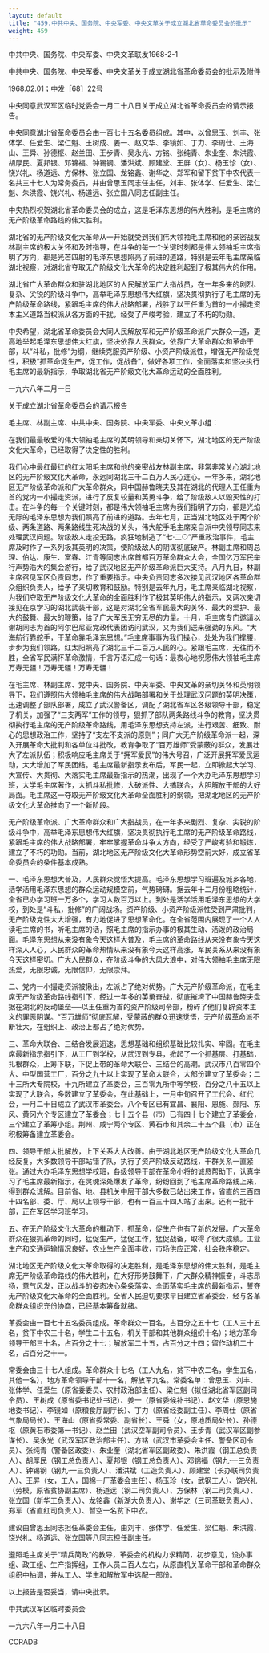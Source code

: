 ```yaml
---
layout: default
title: "459.中共中央、国务院、中央军委、中央文革关于成立湖北省革命委员会的批示"
weight: 459
---
```


中共中央、国务院、中央军委、中央文革联发1968-2-1

中共中央、国务院、中央军委、中央文革关于成立湖北省革命委员会的批示及附件

1968.02.01；中发［68］22号

中央同意武汉军区临时党委会一月二十八日关于成立湖北省革命委员会的请示报告。

中央同意湖北省革命委员会由一百七十五名委员组成。其中，以曾思玉、刘丰、张体学、任爱生、梁仁魁、王树成、姜一、赵文华、李镜如、丁力、李周仕、王海山、王舜、孙德枢、赵兰田、王步青、吴永光、方铭、张纯青、朱业奎、朱洪霞、胡厚民、夏邦银、邓锦福、钟锡钢、潘洪斌、顾建堂、王屏（女）、杨玉诊（女）、饶兴礼、杨道远、方保林、张立国、龙铭鑫、谢华之、郑军和留下贫下中农代表一名共三十七人为常务委员，并由曾思玉同志任主任，刘丰、张体学、任爱生、梁仁魁、朱洪霞、饶兴礼、杨道远、张立国八同志任副主任。

中央热烈祝贺湖北省革命委员会的成立，这是毛泽东思想的伟大胜利，是毛主席的无产阶级革命路线的伟大胜利。

湖北省的无产阶级文化大革命从一开始就受到我们伟大领袖毛主席和他的亲密战友林副主席的极大关怀和及时指导，在斗争的每一个关键时刻都是伟大领袖毛主席指明了方向，都是光芒四射的毛泽东思想照亮了前进的道路，特别是去年毛主席亲临湖北视察，对湖北省夺取无产阶级文化大革命的决定胜利起到了极其伟大的作用。

湖北省广大革命群众和驻湖北地区的人民解放军广大指战员，在一年多来的剧烈、复杂、尖锐的阶级斗争中，高举毛泽东思想伟大红旗，坚决贯彻执行了毛主席的无产阶级革命路线，紧跟毛主席的伟大战略部署，战胜了以王任重为首的一小撮走资本主义道路当权派从各方面的干扰，经受了严峻考验，建立了不朽的功勋。

中央希望，湖北省革命委员会大同人民解放军和无产阶级革命派广大群众一道，更高地举起毛泽东思想伟大红旗，坚决依靠人民群众，依靠广大革命群众和革命干部，以“斗私，批修”为纲，继续克服资产阶级、小资产阶级派性，增强无产阶级党性，积极“抓革命促生产，促工作，促战备”，做好各项工作，全面落实和坚决执行毛主席的最新指示，争取湖北省无产阶级文化大革命运动的全面胜利。

一九六八年二月一日

关于成立湖北省革命委员会的请示报告

毛主席、林副主席、中共中央、国务院、中央军委、中央文革小组：

在我们最最敬爱的伟大领袖毛主席的英明领导和亲切关怀下，湖北地区的无产阶级文化大革命，已经取得了决定性的胜利。

我们心中最红最红的红太阳毛主席和他的亲密战友林副主席，非常非常关心湖北地区的无产阶级文化大革命，永远同湖北三千二百万人民心连心。一年多来，湖北地区无产阶级革命派和广大革命群众，同中国赫鲁晓夫及其在湖北的代理人王任重为首的党内一小撮走资派，进行了反复较量和英勇斗争，给了阶级敌人以毁灭性的打击。在斗争的每一个关键时刻，都是伟大领袖毛主席为我们指明了方向，都是光焰无际的毛泽东思想为我们照亮了前进的道路。去年七月，正当湖北地区处于两个阶级、两条道路、两条路线生死决战的关头，伟大舵手毛主席亲自派中央领导同志来处理武汉问题。阶级敌人走投无路，疯狂地制造了“七·二○”严重政治事件，毛主席及时作了一系列极其英明的决策，使阶级敌人的阴谋彻底破产。林副主席和周总理、伯达、康生、富春、江青等同志出席首都百万革命群众大会，全国亿万军民举行声势浩大的集会游行，给了武汉地区无产阶级革命派巨大支持。八月九日，林副主席召见军区负责同志，作了重要指示。中央负责同志多次接见武汉地区各革命群众组织负责人，给予了亲切教育和鼓励。特别是去年九月，毛主席亲临湖北视察，为我们夺取无产阶级文化大革命的全面胜利作了极其英明伟大的指示，又两次亲切接见在京学习的湖北武装干部，这是对湖北全省军民最大的关怀、最大的爱护、最大的鼓舞、最大的鞭策，给了广大军民无穷无尽的力量。十月，毛主席专门邀请以谢胡同志为首的阿尔巴尼亚党政代表团访问武汉，又为我们送来强劲的东风。“大海航行靠舵手，干革命靠毛泽东思想。”毛主席事事为我们操心，处处为我们撑腰，步步为我们领路，红太阳照亮了湖北三千二百万人民的心。紧跟毛主席，无往而不胜，全省军民满怀革命激情，千言万语汇成一句话：最衷心地祝愿伟大领袖毛主席万寿无疆！万寿无疆！万寿无疆！

在毛主席、林副主席、党中央、国务院、中央军委、中央文革的亲切关怀和英明领导下，我们遵照伟大领袖毛主席的伟大战略部署和关于处理武汉问题的英明决策，迅速调整了部队部署，成立了武汉警备区，调配了湖北省军区各级领导干部，稳定了机关，加强了“三支两军”工作的领导，狠抓了部队两条路线斗争的教育，坚决贯彻执行毛主席的无产阶级革命路线，用毛泽东思想支持左派，进行艰苦、细致、耐心的思想政治工作，坚持了“支左不支派的原则”；同广大无产阶级革命派一起，深入开展革命大批判和各单位斗批改，教育争取了“百万雄师”受蒙蔽的群众，发展壮大了左派队伍；积极响应毛主席关于“拥军爱民”的伟大号召，广泛开展拥军爱民运动，大大增加了军民团结。毛主席最新指示发布后，军民一起，立即掀起大学习、大宣传、大贯彻、大落实毛主席最新指示的热潮，出现了一个大办毛泽东思想学习班，大学毛主席著作，大抓斗私批修，大破派性、大搞联合，大胆解放干部的大好局面。毛主席这一夺取无产阶级文化大革命全面胜利的纲领，把湖北地区的无产阶级文化大革命推向了一个新阶段。

无产阶级革命派、广大革命群众和广大指战员，在一年多来剧烈、复杂、尖锐的阶级斗争中，高举毛泽东思想伟大红旗，坚决贯彻执行毛主席的无产阶级革命路线，紧跟毛主席的伟大战略部署，牢牢掌握革命斗争大方向，经受了严峻考验和锻炼，建立了不朽的功勋。当前，湖北地区无产阶级文化大革命形势空前大好，成立省革命委员会的条件基本成熟。

一、毛泽东思想大普及，人民群众觉悟大提高。毛泽东思想学习班遍及城乡各地，活学活用毛泽东思想的群众运动规模空前，气势磅礴。据去年十二月份粗略统计，全省已办学习班一万多个，学习人数百万以上。到处是活学活用毛泽东思想的大学校，到处是“斗私，批修”的广阔战场。资产阶级、小资产阶级派性受到严肃批判，无产阶级党性大大增强，有力地促进了思想革命化。在全省范围内展现了一个人人读毛主席的书，听毛主席的话，照毛主席的指示办事的极其生动、活泼的政治局面。毛泽东思想从来没有象今天这样大普及，毛主席的革命路线从来没有象今天这样深入人心，人民群众的革命热情从来没有象今天这样高涨，军民关系从来没有象今天这样密切。广大人民群众，在阶级斗争的大风大浪中，对伟大领袖毛主席无限热爱，无限忠诚，无限信仰，无限崇拜。

二、党内一小撮走资派被揪出，左派占了绝对优势。广大无产阶级革命派，在毛主席无产阶级革命路线指引下，经过一年多的英勇奋战，彻底摧垮了中国赫鲁晓夫盘据在湖北的反动堡垒──以王任重为首的资产阶级司令部，粉碎了他们复辟资本主义的罪恶阴谋。“百万雄师”彻底瓦解，受蒙蔽的群众迅速觉悟，无产阶级革命派不断壮大，在组织上、政治上都占了绝对优势。

三、革命大联合、三结合发展迅速，思想基础和组织基础比较扎实、牢固。在毛主席最新指示指引下，从工厂到学校，从武汉到专县，掀起了一个抓基层、打基础，扎根群众，上筹下联，下促上带的革命大联合、三结合的高潮。武汉市八百零四个大、中型国营工厂，百分之九十以上实现了革命大联合，大部份建立了革委会；二十三所大专院校，十九所建立了革委会，三百零九所中等学校，百分之八十五以上实现了大联合，多数建立了革委会，在此基础上，一月中旬召开了工代会、红代会，一月二十日成立了武汉市革委会。八个专区已有宜昌、襄阳、恩施、郧阳、东风、黄冈六个专区建立了革委会；七十五个县（市）已有四十七个建立了革委会，三个建立了革筹小组。荆州、咸宁两个专区、黄石市和其余二十五个县（市）正在积极筹备建立革委会。

四、领导干部大批解放，上下关系大大改善。由于湖北地区无产阶级文化大革命几经反复，大多数领导干部站错了队，执行了资产阶级反动路线，干群关系一直紧张。通过大办毛泽东思想学校班，各级领导干部在革命小将的诚恳帮助下，认真学习了毛主席最新指示，在灵魂深处爆发了革命，纷纷回到了毛主席革命路线上来，得到群众谅解。目前省、地、县机关中层干部大多数已站出来工作，省直的三百四十四名部、委、厅、局以上领导干部，也有一百三十四人站了出来。还有一批干部，正在军区学习班学习。

五、在无产阶级文化大革命的推动下，抓革命，促生产也有了新的发展。广大革命群众在狠抓革命的同时，猛促生产，猛促工作，猛促战备，取得了很大成绩。工业生产和交通运输情况良好，农业生产全面丰收，市场供应正常，社会秩序稳定。

湖北地区无产阶级文化大革命取得的决定胜利，是毛泽东思想的伟大胜利，是毛主席无产阶级革命路线的伟大胜利，在大好形势鼓舞下，广大群众精神振奋，斗志昂扬，意气风发，正以战斗的姿态决心条条落实、全面落实毛主席的最新指示，誓夺无产阶级文化大革命的全面胜利。全省人民迫切要求早日建立省革委会，经与各革命群众组织充份协商，已经基本筹备就绪。

革委会由一百七十五名委员组成。革命群众一百名，占百分之五十七（工人三十五名，贫下中农三十名，学生二十五名，机关干部和其他群众组织十名）；地方革命领导干部三十名，占百分之十七；解放军二十五，占百分之十四；留作动机二十名，占百分之十一。

常委会由三十七人组成。革命群众十七名（工人九名，贫下中农二名，学生五名，其他一名），地方革命领导干部十一名，解放军九名。常委名单：曾思玉、刘丰、张体学、任爱生（原省委委员、农村政治部主任）、梁仁魁（拟任湖北省军区副司令员）、王树成（原省委书记处书记）、姜一（原省委候补书记）、赵文华（原恩施地委书记）、李镜如（原粮食厅副厅长）、丁力（原省经委副主任）、李周仕（原省气象局局长）、王海山（原省委常委、副省长）、王舜（女，原地质局处长）、孙德枢（原黄石市委第一书记）、赵兰田（武汉空军副司令员）、王步青（武汉军区副参谋长）、吴永光（武汉军区政治部主任）、方铭（武汉市革委会主任、警备区司令员）、张纯青（警备区政委）、朱业奎（湖北省军区副政委）、朱洪霞（钢工总负责人）、胡厚民（钢工总负责人）、夏邦银（钢工总负责人）、邓锦福（钢九·一三负责人）、钟锡钢（钢九·一三负责人）、潘洪斌（工造负责人）、顾建堂（长办联司负责人）、王屏（女，工人，国棉一厂革委会主任）、杨玉珍（女，武钢工人）、饶兴礼（劳模，原省贫协副主席）、杨道远（钢二司负责人）、方保林（钢二司负责人）、张立国（新华工负责人）、龙铭鑫（新湖大负责人）、谢华之（三司革联负责人）、郑军（省直红司负责人）、暂空一名贫下中农。

建议由曾思玉同志担任革委会主任，由刘丰、张体学、任爱生、梁仁魁、朱洪霞、饶兴礼、杨道远、张立国等八同志担任副主任。

遵照毛主席关于“精兵简政”的教导，革委会的机构力求精简，初步意见，设办事组、政工组、生产指挥组，工作人员二百人左右，从原直机关革命干部和革命群众组织中抽调，并从工人、学生和解放军中选配一部份。

以上报告是否妥当，请中央批示。

中共武汉军区临时委员会

一九六八年一月二十八日

CCRADB

